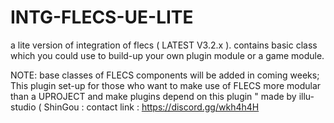 # INTG-FLECS-UE-LITE
a lite version of integration of flecs ( LATEST V3.2.x ). contains basic class which you could use to build-up your own plugin module or a game module.
 
 
NOTE: base classes of FLECS components will be added in coming weeks; 
This plugin set-up for those who want to make use of FLECS more modular than a UPROJECT and make plugins depend on this plugin "
made by illu-studio ( ShinGou : contact link : https://discord.gg/wkh4h4H

